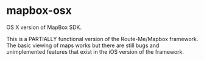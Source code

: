 mapbox-osx
==========

OS X version of MapBox SDK.

This is a PARTIALLY functional version of the Route-Me/Mapbox framework. The basic viewing of maps works but there are
still bugs and unimplemented features that exist in the iOS version of the framework.
